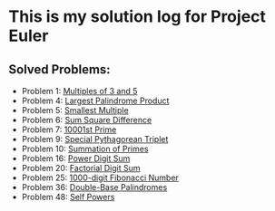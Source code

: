 # This is my solution log for Project Euler

## Solved Problems:
- Problem 1: [Multiples of 3 and 5](https://projecteuler.net/problem=1)
- Problem 4: [Largest Palindrome Product](https://projecteuler.net/problem=4)
- Problem 5: [Smallest Multiple](https://projecteuler.net/problem=5)
- Problem 6: [Sum Square Difference](https://projecteuler.net/problem=6)
- Problem 7: [10001st Prime](https://projecteuler.net/problem=7)
- Problem 9: [Special Pythagorean Triplet](https://projecteuler.net/problem=9)
- Problem 10: [Summation of Primes](https://projecteuler.net/problem=10)
- Problem 16: [Power Digit Sum](https://projecteuler.net/problem=16)
- Problem 20: [Factorial Digit Sum](https://projecteuler.net/problem=20)
- Problem 25: [1000-digit Fibonacci Number](https://projecteuler.net/problem=25)
- Problem 36: [Double-Base Palindromes](https://projecteuler.net/problem=36)
- Problem 48: [Self Powers](https://projecteuler.net/problem=48)

